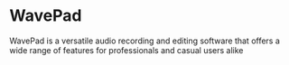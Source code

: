 # WavePad
WavePad is a versatile audio recording and editing software that offers a wide range of features for professionals and casual users alike
